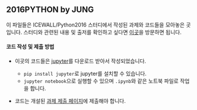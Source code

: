 ## 2016PYTHON by JUNG 

이 파일들은 ICEWALL/Python2016 스터디에서 작성된 과제와 코드들을 모아놓은 곳입니다. 스터디와 관련된 내용 및 출저를 확인하고 싶다면 [이곳](https://github.com/HYU-ICEWALL/Python2016)을 방문하면 됩니다.

#### 코드 작성 및 제출 방법

- 이곳의 코드들은 [jupyter](http://jupyter.org/)를 다운로드 받아서 작성되었습니다.
  - `pip install jupyter`로 jupyter를 설치할 수 있습니다.
  - `jupyter notebook`으로 실행할 수 있으며 `.ipynb`와 같은 노트북 파일로 작업을 합니다.

- 코드는 개설된 [과제 제출 페이지](https://maybes.gitbooks.io/python-2016/content/week0.html)에 제출해야 합니다. 



